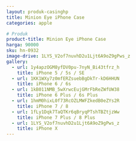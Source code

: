 ```yaml
---
layout: produk-casinghp
title: Minion Eye iPhone Case
categories: apple

# Produk
product-title: Minion Eye iPhone Case
harga: 90000
sku: hn-0932
image-drive: 1LYS_V2of7nuvhD2u1Ljt6A9oZ9gPws_z
gallery:
  - url: 1y4apzOGM8yfDV0pu-7nyN_Bi43tfrz_h
    title: iPhone 5 / 5s / SE
  - url: 1KK1WXy7z0mfERZsuebBgDkTr-kD6HHUN
    title: iPhone 6 / 6s
  - url: 1kB011NMB_5wXrwcEujGMrFbReZWfUW38
    title: iPhone 6 Plus / 6s Plus
  - url: 1hmM0hixL0f73RcOZLMWFZkedB0eZYs2R
    title: iPhone 7 / 8
  - url: 1fLy1Dqk7TaQTKr6qBryqPTshTBZtjzWw
    title: iPhone 7 Plus / 8 Plus
  - url: 1LYS_V2of7nuvhD2u1Ljt6A9oZ9gPws_z
    title: iPhone X
---
```

